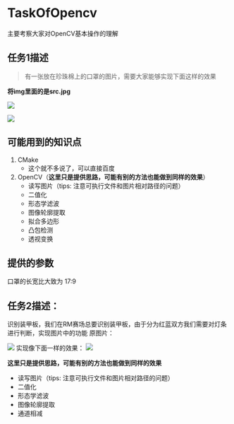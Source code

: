 # TaskOfOpencv

主要考察大家对OpenCV基本操作的理解

## 任务1描述
> 有一张放在珍珠棉上的口罩的图片，需要大家能够实现下面这样的效果

**将img里面的是src.jpg**

![](https://img-qn.51miz.com/Element/00/75/76/41/dec41646_E757641_81d62569.png!/quality/90/unsharp/true/compress/true/format/png/fw/300)

![](https://github.com/nishangyumei/Assessment/blob/main/opencv/assets/result.jpg?raw=true)
## 可能用到的知识点
1. CMake
   + 这个就不多说了，可以直接百度
2. OpenCV（**这里只是提供思路，可能有别的方法也能做到同样的效果**）
   + 读写图片（tips: 注意可执行文件和图片相对路径的问题）
   + 二值化
   + 形态学滤波
   + 图像轮廓提取
   + 拟合多边形
   + 凸包检测
   + 透视变换

## 提供的参数
口罩的长宽比大致为 17:9


## 任务2描述：
识别装甲板，我们在RM赛场总要识别装甲板，由于分为红蓝双方我们需要对灯条进行判断，实现图片中的功能
原图片：

![](https://img-blog.csdnimg.cn/ad7c029bf2674677b05faaa8f8b221f6.gif)
实现像下面一样的效果：
![](https://img-blog.csdnimg.cn/635ac48f3dbd4c63a112719fd7c90936.gif)

**这里只是提供思路，可能有别的方法也能做到同样的效果**
   + 读写图片（tips: 注意可执行文件和图片相对路径的问题）
   + 二值化
   + 形态学滤波
   + 图像轮廓提取
   + 通道相减
   


